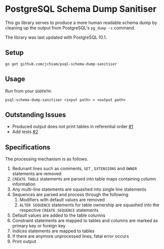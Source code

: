 # PostgreSQL Schema Dump Sanitiser

This go library serves to produce a more human readable schema dump by cleaning up the output from PostgreSQL's `pg_dump -s` command.

The library was last updated with PostgreSQL 10.1.

## Setup

```
go get github.com/jchiam/psql-schema-dump-sanitiser
```

## Usage

Run from your `$GOPATH`:
```
psql-schema-dump-sanitiser <input path> > <output path>
```

## Outstanding Issues

- Produced output does not print tables in referential order [#1](https://github.com/jchiam/psql-schema-dump-sanitiser/issues/1)
- Add tests [#2](https://github.com/jchiam/psql-schema-dump-sanitiser/issues/2)

## Specifications

The processing mechanism is as follows.

1. Redunant lines such as comments, `SET` , `EXTENSIONS` and `OWNER` statements are removed
1. `CREATE TABLE` statements are parsed into table maps containing column information
1. Any multi-line statements are squashed into single line statements
1. Sequences are parsed and process through the following
   1. Modifiers with default values are removed
   1. `ALTER SEQUENCE` statements for table ownership are squashed into the respective `CREATE SEQUENCE` statements
1. Default values are added to the table columns
1. Constraint statements are mapped to tables and columns are marked as primary key or foreign key
1. Indices statements are mapped to tables
1. If there are anymore unprocessed lines, fatal error occurs
1. Print output
